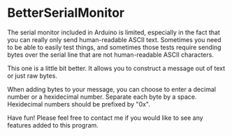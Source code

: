 # BetterSerialMonitor
The serial monitor included in Arduino is limited, especially in the fact that you can really only send human-readable ASCII text. Sometimes you need to be able to easily test things, and sometimes those tests require sending bytes over the serial line that are not human-readable ASCII characters.

This one is a little bit better. It allows you to construct a message out of text or just raw bytes. 

When adding bytes to your message, you can choose to enter a decimal number or a hexidecimal number. Separate each byte by a space. Hexidecimal numbers should be prefixed by "0x".

Have fun! Please feel free to contact me if you would like to see any features added to this program.